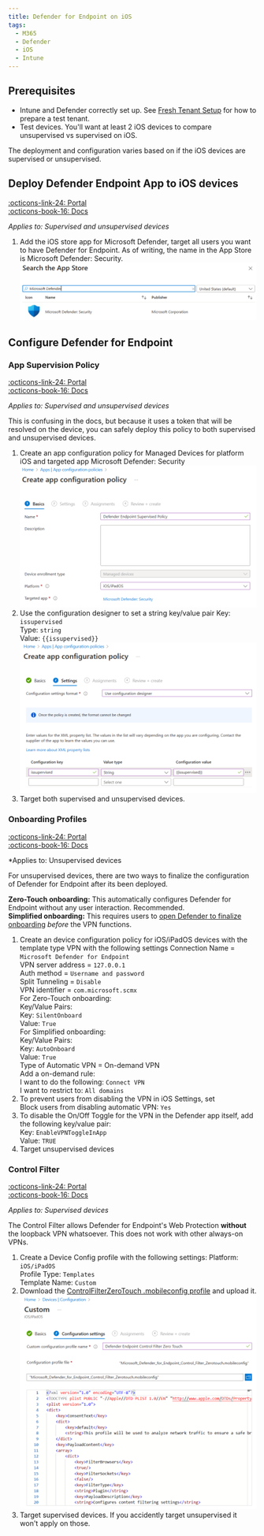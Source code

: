 ```yaml
---
title: Defender for Endpoint on iOS
tags:
  - M365
  - Defender
  - iOS
  - Intune
---
```

## Prerequisites

- Intune and Defender correctly set up. See [Fresh Tenant Setup](Fresh%20Tenant%20Setup.md) for how to prepare a test tenant. 
- Test devices. You'll want at least 2 iOS devices to compare unsupervised vs supervised on iOS.

The deployment and configuration varies based on if the iOS devices are supervised or unsupervised.

## Deploy Defender Endpoint App to iOS devices
[:octicons-link-24: Portal](https://intune.microsoft.com/#view/Microsoft_Intune_DeviceSettings/AppsIosMenu/~/iosApps)  
[:octicons-book-16: Docs](https://learn.microsoft.com/en-us/microsoft-365/security/defender-endpoint/ios-install?view=o365-worldwide#deployment-steps-applicable-for-both-supervised-and-unsupervised-devices)

*Applies to: Supervised and unsupervised devices*

1. Add the iOS store app for Microsoft Defender, target all users you want to have Defender for Endpoint. As of writing, the name in the App Store is Microsoft Defender: Security.
   ![](elements/intune_ios_apps_mde.png)

## Configure Defender for Endpoint

### App Supervision Policy
[:octicons-link-24: Portal](https://intune.microsoft.com/#view/Microsoft_Intune_DeviceSettings/AppsMenu/~/appConfig)  
[:octicons-book-16: Docs](https://learn.microsoft.com/en-us/microsoft-365/security/defender-endpoint/ios-install?view=o365-worldwide#configure-supervised-mode-via-microsoft-intune)

*Applies to: Supervised and unsupervised devices*

This is confusing in the docs, but because it uses a token that will be resolved on the device, you can safely deploy this policy to both supervised and unsupervised devices.

1. Create an app configuration policy for Managed Devices for platform iOS and targeted app Microsoft Defender: Security
   ![](elements/intune_mde_app_config_supervised.png)
2. Use the configuration designer to set a string key/value pair
   Key: `issupervised`  
   Type: `string`  
   Value: `{{issupervised}}`  
   ![](elements/intune_mde_app_config_supervised_1.png)
3. Target both supervised and unsupervised devices. 

### Onboarding Profiles
[:octicons-link-24: Portal](https://intune.microsoft.com/#view/Microsoft_Intune_DeviceSettings/AppsMenu/~/appConfig)  
[:octicons-book-16: Docs](https://learn.microsoft.com/en-us/microsoft-365/security/defender-endpoint/ios-install?view=o365-worldwide#automated-onboarding-setup-only-for-unsupervised-devices)

*Applies to:  Unsupervised devices

For unsupervised devices, there are two ways to finalize the configuration of Defender for Endpoint after its been deployed.

**Zero-Touch onboarding:** This automatically configures Defender for Endpoint without any user interaction. Recommended.  
**Simplified onboarding:** This requires users to [open Defender to finalize onboarding](https://learn.microsoft.com/en-us/microsoft-365/security/defender-endpoint/ios-install?view=o365-worldwide#complete-onboarding-and-check-status) *before* the VPN functions.

1. Create an device configuration policy for iOS/iPadOS devices with the template type VPN with the following settings
   Connection Name = `Microsoft Defender for Endpoint`  
   VPN server address = `127.0.0.1`  
   Auth method = `Username and password`  
   Split Tunneling = `Disable`  
   VPN identifier = `com.microsoft.scmx`  
   For Zero-Touch onboarding:  
   Key/Value Pairs:  
      Key: `SilentOnboard`  
      Value: `True`  
  For Simplified onboarding:  
  Key/Value Pairs:  
      Key: `AutoOnboard`  
      Value: `True`  
   Type of Automatic VPN = On-demand VPN  
   Add a on-demand rule:  
      I want to do the following:  `Connect VPN`  
      I want to restrict to: `All domains`  
2. To prevent users from disabling the VPN in iOS Settings, set  
   Block users from disabling automatic VPN: `Yes`  
3. To disable the On/Off Toggle for the VPN in the Defender app itself, add the following key/value pair:  
   Key: `EnableVPNToggleInApp`  
   Value: `TRUE`  
4. Target unsupervised devices

### Control Filter
[:octicons-link-24: Portal](https://intune.microsoft.com/#view/Microsoft_Intune_DeviceSettings/DevicesMenu/~/configuration)  
[:octicons-book-16: Docs](https://learn.microsoft.com/en-us/microsoft-365/security/defender-endpoint/ios-install?view=o365-worldwide#device-configuration-profile-control-filter)

*Applies to:  Supervised devices*

The Control Filter allows Defender for Endpoint's Web Protection **without** the loopback VPN whatsoever. This does not work with other always-on VPNs.

1. Create a Device Config profile with the following settings:
   Platform: `iOS/iPadOS`  
   Profile Type: `Templates`  
   Template Name: `Custom`  
2. Download the [ControlFilterZeroTouch .mobileconfig profile](https://aka.ms/mdeiosprofilesupervisedzerotouch) and upload it.
   ![](elements/intune_mde_control_filter.png)
3. Target supervised devices. If you accidently target unsupervised it won't apply on those.